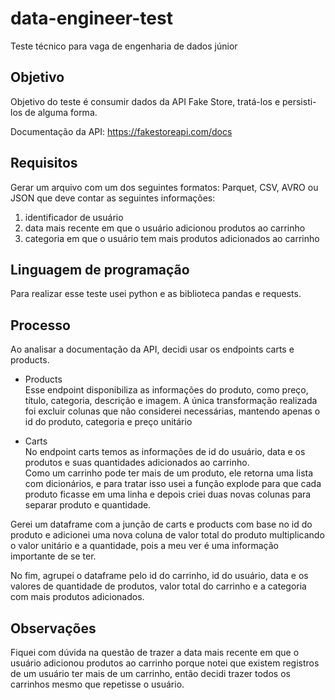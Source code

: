 # data-engineer-test

Teste técnico para vaga de engenharia de dados júnior

## Objetivo

Objetivo do teste é consumir dados da API Fake Store, tratá-los e persisti-los de alguma forma.

Documentação da API: https://fakestoreapi.com/docs

## Requisitos

Gerar um arquivo com um dos seguintes formatos: Parquet, CSV, AVRO ou JSON que deve contar as seguintes informações:  
1. identificador de usuário
2. data mais recente em que o usuário adicionou produtos ao carrinho
3. categoria em que o usuário tem mais produtos adicionados ao carrinho

## Linguagem de programação
Para realizar esse teste usei python e as biblioteca pandas e requests.

## Processo
Ao analisar a documentação da API, decidi usar os endpoints carts e products.  

- Products  
Esse endpoint disponibiliza as informações do produto, como preço, título, categoria, descrição e imagem.
A única transformação realizada foi excluir colunas que não considerei necessárias, mantendo apenas o id do produto, categoria e preço unitário

- Carts  
No endpoint carts temos as informações de id do usuário, data e os produtos e suas quantidades adicionados ao carrinho.  
Como um carrinho pode ter mais de um produto, ele retorna uma lista com dicionários, e para tratar isso usei a função explode para que cada produto ficasse em uma linha e depois criei duas novas colunas para separar produto e quantidade.  

Gerei um dataframe com a junção de carts e products com base no id do produto e adicionei uma nova coluna de valor total do produto multiplicando o valor unitário e a quantidade, pois a meu ver é uma informação importante de se ter.  

No fim, agrupei o dataframe pelo id do carrinho, id do usuário, data e os valores de quantidade de produtos, valor total do carrinho e a categoria com mais produtos adicionados.

## Observações
Fiquei com dúvida na questão de trazer a data mais recente em que o usuário adicionou produtos ao carrinho porque notei que existem registros de um usuário ter mais de um carrinho, então decidi trazer todos os carrinhos mesmo que repetisse o usuário.
